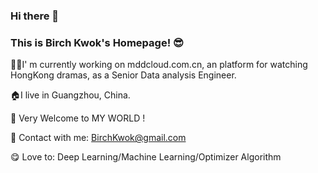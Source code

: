 ### Hi there 👋  
### This is Birch Kwok's Homepage! 😎


👨‍💻I' m currently working on mddcloud.com.cn, an platform for watching HongKong dramas, as a Senior Data analysis Engineer. 

🏠I live in Guangzhou, China.

👏 Very Welcome to MY WORLD ! 

📧 Contact with me:  BirchKwok@gmail.com

😋 Love to:  Deep Learning/Machine Learning/Optimizer Algorithm

